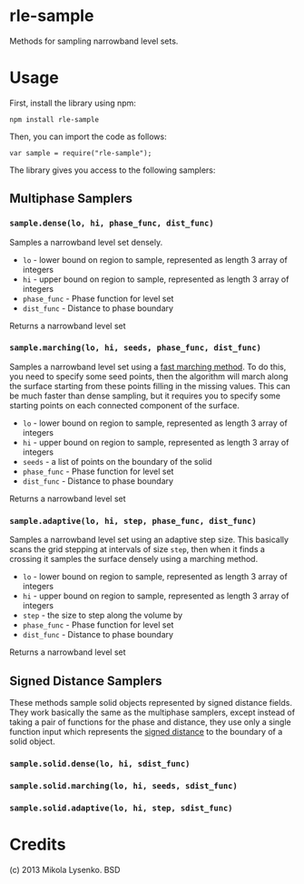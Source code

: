 rle-sample
============
Methods for sampling narrowband level sets.

Usage
=====
First, install the library using npm:

    npm install rle-sample
    
Then, you can import the code as follows:

    var sample = require("rle-sample");

The library gives you access to the following samplers:

Multiphase Samplers
-------------------

### `sample.dense(lo, hi, phase_func, dist_func)`
Samples a narrowband level set densely.

* `lo` - lower bound on region to sample, represented as length 3 array of integers
* `hi` - upper bound on region to sample, represented as length 3 array of integers
* `phase_func` - Phase function for level set
* `dist_func` - Distance to phase boundary

Returns a narrowband level set

### `sample.marching(lo, hi, seeds, phase_func, dist_func)`
Samples a narrowband level set using a [fast marching method](http://math.berkeley.edu/~sethian/2006/Explanations/fast_marching_explain.html).  To do this, you need to specify some seed points, then the algorithm will march along the surface starting from these points filling in the missing values.  This can be much faster than dense sampling, but it requires you to specify some starting points on each connected component of the surface.

* `lo` - lower bound on region to sample, represented as length 3 array of integers
* `hi` - upper bound on region to sample, represented as length 3 array of integers
* `seeds` - a list of points on the boundary of the solid
* `phase_func` - Phase function for level set
* `dist_func` - Distance to phase boundary

Returns a narrowband level set

### `sample.adaptive(lo, hi, step, phase_func, dist_func)`
Samples a narrowband level set using an adaptive step size.  This basically scans the grid stepping at intervals of size `step`, then when it finds a crossing it samples the surface densely using a marching method.

* `lo` - lower bound on region to sample, represented as length 3 array of integers
* `hi` - upper bound on region to sample, represented as length 3 array of integers
* `step` - the size to step along the volume by
* `phase_func` - Phase function for level set
* `dist_func` - Distance to phase boundary

Returns a narrowband level set


Signed Distance Samplers
------------------------
These methods sample solid objects represented by signed distance fields.  They work basically the same as the multiphase samplers, except instead of taking a pair of functions for the phase and distance, they use only a single function input which represents the [signed distance](http://en.wikipedia.org/wiki/Signed_distance_function) to the boundary of a solid object.

### `sample.solid.dense(lo, hi, sdist_func)`

### `sample.solid.marching(lo, hi, seeds, sdist_func)`

### `sample.solid.adaptive(lo, hi, step, sdist_func)`


Credits
=======
(c) 2013 Mikola Lysenko. BSD
